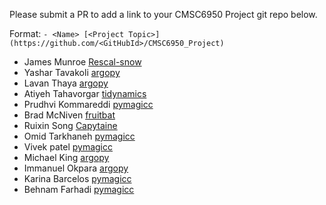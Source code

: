 Please submit a PR to add a link to your CMSC6950 Project git repo below.

Format: `- <Name> [<Project Topic>](https://github.com/<GitHubId>/CMSC6950_Project)`

- James Munroe [Rescal-snow](https://github.com/jmunroe/CMSC6950_Project)
- Yashar Tavakoli [argopy](https://github.com/yashar-mun/CMSC6950_Project)
- Lavan Thaya [argopy](https://github.com/lavanthaya/CMSC6950_Project)
- Atiyeh Tahavorgar [tidynamics](https://github.com/Atiyeh996/CMSC6950_Project)
- Prudhvi Kommareddi [pymagicc](https://github.com/pkommareddi/CMSC6950_Project)
- Brad McNiven [fruitbat](https://github.com/bm2570/CMSC6950_Project)
- Ruixin Song [Capytaine](https://github.com/tsuzzy/CMSC6950_Project)
- Omid Tarkhaneh [pymagicc](https://github.com/OmidTarkhaneh/CMSC6950_Project)  
- Vivek patel [pymagicc](https://github.com/vivek1697/CMSC6950_Project)
- Michael King [argopy](https://github.com/mtk282/CMSC6950_Project)
- Immanuel Okpara [argopy](https://github.com/kentokpara/CMSC6950_Project)
- Karina Barcelos [pymagicc](https://github.com/kdabarcelos/CMSC6950_Project)
- Behnam Farhadi [pymagicc](https://github.com/behnamfarhadi2010/CMSC6950_Project)  
